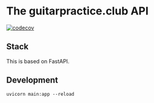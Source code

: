 # The guitarpractice.club API

[![codecov](https://codecov.io/gh/d53dave/guitarpractice-club-api/branch/master/graph/badge.svg)](https://codecov.io/gh/d53dave/guitarpractice-club-api)

## Stack

This is based on FastAPI.

## Development

```console
uvicorn main:app --reload
```
